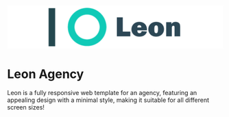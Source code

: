 <img src="Banner.png">

# Leon Agency
Leon is a fully responsive web template for an agency, featuring an appealing design with a minimal style, making it suitable for all different screen sizes!
